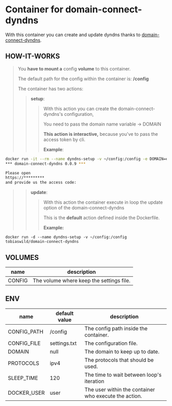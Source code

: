 # Container for domain-connect-dyndns

With this container you can create and update dyndns thanks to [domain-connect-dyndns](https://pypi.org/project/domain-connect-dyndns/).

## HOW-IT-WORKS

> You **have to mount a** config **volume** to this container.
>
> The default path for the config within the container is: **/config**
>
> The container has two actions:
>
> > **setup**:
> > >With this action you can create the domain-connect-dyndns's configuration,
> > >
> > > You need to pass the domain name variable → DOMAIN
> > >
> > > **This action is interactive,** because you've to pass the access token by cli.
> > >
> > > **Example**:

```sh
docker run -it --rm --name dyndns-setup -v ~/config:/config -e DOMAIN=example.org -e PROTOCOLS='ipv4 ipv6' tobiaswild/domain-connect-dyndns setup
*** domain-connect-dyndns 0.0.9 ***

Please open
https://*********
and provide us the access code:
```

> > **update**:
> > > With this action the container execute in loop the update option of the domain-connect-dyndns
> > >
> > > This is the **default** action defined inside the Dockerfile.
> > >
> > > **Example:**

```console
docker run -d --name dyndns-setup -v ~/config:/config tobiaswild/domain-connect-dyndns
```

## VOLUMES

| name   | description                              |
| ------ | ---------------------------------------- |
| CONFIG | The volume where keep the settings file. |

## ENV

| name        | default value | description                                           |
| ----------- | ------------- | ----------------------------------------------------- |
| CONFIG_PATH | /config       | The config path inside the container.                 |
| CONFIG_FILE | settings.txt  | The configuration file.                               |
| DOMAIN      | null          | The domain to keep up to date.                        |
| PROTOCOLS   | ipv4          | The protocols that should be used.                    |
| SLEEP_TIME  | 120           | The time to wait between loop's iteration             |
| DOCKER_USER | user          | The user within the container who execute the action. |
